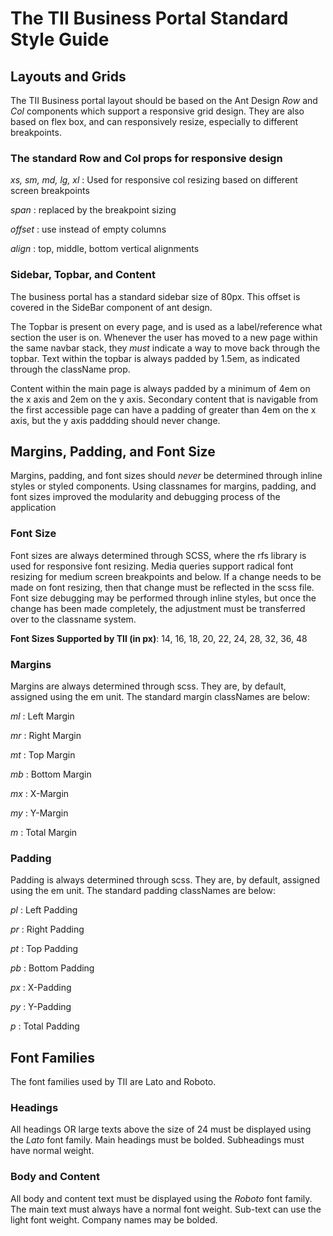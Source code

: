 # The TII Business Portal Standard Style Guide

## Layouts and Grids

The TII Business portal layout should be based on the Ant Design _Row_ and _Col_ components which support a responsive grid design. They are also based on flex box, and can responsively resize, especially to different breakpoints.

### **The standard Row and Col props for responsive design**

_xs, sm, md, lg, xl_ : Used for responsive col resizing based on different screen breakpoints

_span_ : replaced by the breakpoint sizing

_offset_ : use instead of empty columns

_align_ : top, middle, bottom vertical alignments


### **Sidebar, Topbar, and Content**

The business portal has a standard sidebar size of 80px. This offset is covered in the SideBar component of ant design. 

The Topbar is present on every page, and is used as a label/reference what section the user is on. Whenever the user has moved to a new page within the same navbar stack, they _must_ indicate a way to move back through the topbar. Text within the topbar is always padded by 1.5em, as indicated through the className prop.

Content within the main page is always padded by a minimum of 4em on the x axis and 2em on the y axis. Secondary content that is navigable from the first accessible page can have a padding of greater than 4em on the x axis, but the y axis paddding should never change.

## Margins, Padding, and Font Size

Margins, padding, and font sizes should _never_ be determined through inline styles or styled components. Using classnames for margins, padding, and font sizes improved the modularity and debugging process of the application

### **Font Size**

Font sizes are always determined through SCSS, where the rfs library is used for responsive font resizing. Media queries support radical font resizing for medium screen breakpoints and below. If a change needs to be made on font resizing, then that change must be reflected in the scss file. Font size debugging may be performed through inline styles, but once the change has been made completely, the adjustment must be transferred over to the classname system.

**Font Sizes Supported by TII (in px)**: 14, 16, 18, 20, 22, 24, 28, 32, 36, 48

### **Margins**

Margins are always determined through scss. They are, by default, assigned using the em unit. The standard margin classNames are below:

_ml_ : Left Margin

_mr_ : Right Margin

_mt_ : Top Margin

_mb_ : Bottom Margin

_mx_ : X-Margin

_my_ : Y-Margin

_m_ : Total Margin

### **Padding**

Padding is always determined through scss. They are, by default, assigned using the em unit. The standard padding classNames are below:

_pl_ : Left Padding

_pr_ : Right Padding

_pt_ : Top Padding

_pb_ : Bottom Padding

_px_ : X-Padding

_py_ : Y-Padding

_p_ : Total Padding

## Font Families

The font families used by TII are Lato and Roboto.

### **Headings**

All headings OR large texts above the size of 24 must be displayed using the _Lato_ font family. Main headings must be bolded. Subheadings must have normal weight.

### **Body and Content**

All body and content text must be displayed using the _Roboto_ font family. The main text must always have a normal font weight. Sub-text can use the light font weight. Company names may be bolded.
